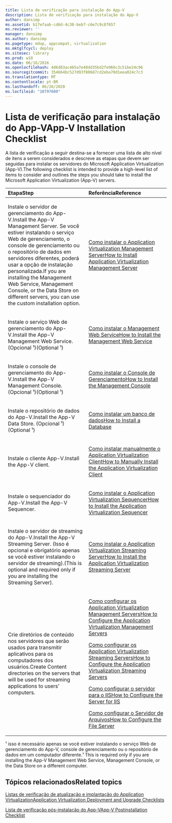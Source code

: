 ```yaml
---
title: Lista de verificação para instalação do App-V
description: Lista de verificação para instalação do App-V
author: dansimp
ms.assetid: b17efaab-cd6d-4c30-beb7-c6e7c9c87657
ms.reviewer: ''
manager: dansimp
ms.author: dansimp
ms.pagetype: mdop, appcompat, virtualization
ms.mktglfcycl: deploy
ms.sitesec: library
ms.prod: w10
ms.date: 06/16/2016
ms.openlocfilehash: 4d6d83ac465a7e48dd35bd2fe966c3c51be24c96
ms.sourcegitcommit: 354664bc527d93f80687cd2eba70d1eea024c7c3
ms.translationtype: MT
ms.contentlocale: pt-BR
ms.lasthandoff: 06/26/2020
ms.locfileid: "10797600"
---
```

# <span data-ttu-id="8225c-103">Lista de verificação para instalação do App-V</span><span class="sxs-lookup"><span data-stu-id="8225c-103">App-V Installation Checklist</span></span>


<span data-ttu-id="8225c-104">A lista de verificação a seguir destina-se a fornecer uma lista de alto nível de itens a serem considerados e descreve as etapas que devem ser seguidas para instalar os servidores do Microsoft Application Virtualization (App-V).</span><span class="sxs-lookup"><span data-stu-id="8225c-104">The following checklist is intended to provide a high-level list of items to consider and outlines the steps you should take to install the Microsoft Application Virtualization (App-V) servers.</span></span>

<table>
<colgroup>
<col width="50%" />
<col width="50%" />
</colgroup>
<thead>
<tr class="header">
<th align="left"><span data-ttu-id="8225c-105">Etapa</span><span class="sxs-lookup"><span data-stu-id="8225c-105">Step</span></span></th>
<th align="left"><span data-ttu-id="8225c-106">Referência</span><span class="sxs-lookup"><span data-stu-id="8225c-106">Reference</span></span></th>
</tr>
</thead>
<tbody>
<tr class="odd">
<td align="left"><p><span data-ttu-id="8225c-107">Instale o servidor de gerenciamento do App-V.</span><span class="sxs-lookup"><span data-stu-id="8225c-107">Install the App-V Management Server.</span></span> <span data-ttu-id="8225c-108">Se você estiver instalando o serviço Web de gerenciamento, o console de gerenciamento ou o repositório de dados em servidores diferentes, poderá usar a opção de instalação personalizada.</span><span class="sxs-lookup"><span data-stu-id="8225c-108">If you are installing the Management Web Service, Management Console, or the Data Store on different servers, you can use the custom installation option.</span></span></p></td>
<td align="left"><p><a href="how-to-install-application-virtualization-management-server.md" data-raw-source="[How to Install Application Virtualization Management Server](how-to-install-application-virtualization-management-server.md)"><span data-ttu-id="8225c-109">Como instalar o Application Virtualization Management Server</span><span class="sxs-lookup"><span data-stu-id="8225c-109">How to Install Application Virtualization Management Server</span></span></a></p></td>
</tr>
<tr class="even">
<td align="left"><p><span data-ttu-id="8225c-110">Instale o serviço Web de gerenciamento do App-V.</span><span class="sxs-lookup"><span data-stu-id="8225c-110">Install the App-V Management Web Service.</span></span> <span data-ttu-id="8225c-111">(Opcional ¹)</span><span class="sxs-lookup"><span data-stu-id="8225c-111">(Optional ¹)</span></span></p></td>
<td align="left"><p><a href="how-to-install-the-management-web-service.md" data-raw-source="[How to Install the Management Web Service](how-to-install-the-management-web-service.md)"><span data-ttu-id="8225c-112">Como instalar o Management Web Service</span><span class="sxs-lookup"><span data-stu-id="8225c-112">How to Install the Management Web Service</span></span></a></p></td>
</tr>
<tr class="odd">
<td align="left"><p><span data-ttu-id="8225c-113">Instale o console de gerenciamento do App-V.</span><span class="sxs-lookup"><span data-stu-id="8225c-113">Install the App-V Management Console.</span></span> <span data-ttu-id="8225c-114">(Opcional ¹)</span><span class="sxs-lookup"><span data-stu-id="8225c-114">(Optional ¹)</span></span></p></td>
<td align="left"><p><a href="how-to-install-the-management-console.md" data-raw-source="[How to Install the Management Console](how-to-install-the-management-console.md)"><span data-ttu-id="8225c-115">Como instalar o Console de Gerenciamento</span><span class="sxs-lookup"><span data-stu-id="8225c-115">How to Install the Management Console</span></span></a></p></td>
</tr>
<tr class="even">
<td align="left"><p><span data-ttu-id="8225c-116">Instale o repositório de dados do App-V.</span><span class="sxs-lookup"><span data-stu-id="8225c-116">Install the App-V Data Store.</span></span> <span data-ttu-id="8225c-117">(Opcional ¹)</span><span class="sxs-lookup"><span data-stu-id="8225c-117">(Optional ¹)</span></span></p></td>
<td align="left"><p><a href="how-to-install-a-database.md" data-raw-source="[How to Install a Database](how-to-install-a-database.md)"><span data-ttu-id="8225c-118">Como instalar um banco de dados</span><span class="sxs-lookup"><span data-stu-id="8225c-118">How to Install a Database</span></span></a></p></td>
</tr>
<tr class="odd">
<td align="left"><p><span data-ttu-id="8225c-119">Instale o cliente App-V.</span><span class="sxs-lookup"><span data-stu-id="8225c-119">Install the App-V client.</span></span></p></td>
<td align="left"><p><a href="how-to-manually-install-the-application-virtualization-client.md" data-raw-source="[How to Manually Install the Application Virtualization Client](how-to-manually-install-the-application-virtualization-client.md)"><span data-ttu-id="8225c-120">Como instalar manualmente o Application Virtualization Client</span><span class="sxs-lookup"><span data-stu-id="8225c-120">How to Manually Install the Application Virtualization Client</span></span></a></p></td>
</tr>
<tr class="even">
<td align="left"><p><span data-ttu-id="8225c-121">Instale o sequenciador do App-V.</span><span class="sxs-lookup"><span data-stu-id="8225c-121">Install the App-V Sequencer.</span></span></p></td>
<td align="left"><p><a href="how-to-install-the-application-virtualization-sequencer.md" data-raw-source="[How to Install the Application Virtualization Sequencer](how-to-install-the-application-virtualization-sequencer.md)"><span data-ttu-id="8225c-122">Como instalar o Application Virtualization Sequencer</span><span class="sxs-lookup"><span data-stu-id="8225c-122">How to Install the Application Virtualization Sequencer</span></span></a></p></td>
</tr>
<tr class="odd">
<td align="left"><p><span data-ttu-id="8225c-123">Instale o servidor de streaming do App-V.</span><span class="sxs-lookup"><span data-stu-id="8225c-123">Install the App-V Streaming Server.</span></span> <span data-ttu-id="8225c-124">(Isso é opcional e obrigatório apenas se você estiver instalando o servidor de streaming).</span><span class="sxs-lookup"><span data-stu-id="8225c-124">(This is optional and required only if you are installing the Streaming Server).</span></span></p></td>
<td align="left"><p><a href="how-to-install-the-application-virtualization-streaming-server.md" data-raw-source="[How to Install the Application Virtualization Streaming Server](how-to-install-the-application-virtualization-streaming-server.md)"><span data-ttu-id="8225c-125">Como instalar o Application Virtualization Streaming Server</span><span class="sxs-lookup"><span data-stu-id="8225c-125">How to Install the Application Virtualization Streaming Server</span></span></a></p></td>
</tr>
<tr class="even">
<td align="left"><p><span data-ttu-id="8225c-126">Crie diretórios de conteúdo nos servidores que serão usados para transmitir aplicativos para os computadores dos usuários.</span><span class="sxs-lookup"><span data-stu-id="8225c-126">Create Content directories on the servers that will be used for streaming applications to users’ computers.</span></span></p></td>
<td align="left"><p><a href="how-to-configure-the-application-virtualization-management-servers.md" data-raw-source="[How to Configure the Application Virtualization Management Servers](how-to-configure-the-application-virtualization-management-servers.md)"><span data-ttu-id="8225c-127">Como configurar os Application Virtualization Management Servers</span><span class="sxs-lookup"><span data-stu-id="8225c-127">How to Configure the Application Virtualization Management Servers</span></span></a></p>
<p><a href="how-to-configure-the-application-virtualization-streaming-servers.md" data-raw-source="[How to Configure the Application Virtualization Streaming Servers](how-to-configure-the-application-virtualization-streaming-servers.md)"><span data-ttu-id="8225c-128">Como configurar os Application Virtualization Streaming Servers</span><span class="sxs-lookup"><span data-stu-id="8225c-128">How to Configure the Application Virtualization Streaming Servers</span></span></a></p>
<p><a href="how-to-configure-the-server-for-iis.md" data-raw-source="[How to Configure the Server for IIS](how-to-configure-the-server-for-iis.md)"><span data-ttu-id="8225c-129">Como configurar o servidor para o IIS</span><span class="sxs-lookup"><span data-stu-id="8225c-129">How to Configure the Server for IIS</span></span></a></p>
<p><a href="how-to-configure-the-file-server.md" data-raw-source="[How to Configure the File Server](how-to-configure-the-file-server.md)"><span data-ttu-id="8225c-130">Como configurar o Servidor de Arquivos</span><span class="sxs-lookup"><span data-stu-id="8225c-130">How to Configure the File Server</span></span></a></p></td>
</tr>
</tbody>
</table>

 

<span data-ttu-id="8225c-131">¹ isso é necessário apenas se você estiver instalando o serviço Web de gerenciamento do App-V, console de gerenciamento ou o repositório de dados em um computador diferente.</span><span class="sxs-lookup"><span data-stu-id="8225c-131">¹ This is required only if you are installing the App-V Management Web Service, Management Console, or the Data Store on a different computer.</span></span>

## <span data-ttu-id="8225c-132">Tópicos relacionados</span><span class="sxs-lookup"><span data-stu-id="8225c-132">Related topics</span></span>


[<span data-ttu-id="8225c-133">Listas de verificação de atualização e implantação do Application Virtualization</span><span class="sxs-lookup"><span data-stu-id="8225c-133">Application Virtualization Deployment and Upgrade Checklists</span></span>](application-virtualization-deployment-and-upgrade-checklists.md)

[<span data-ttu-id="8225c-134">Lista de verificação pós-instalação do App-V</span><span class="sxs-lookup"><span data-stu-id="8225c-134">App-V Postinstallation Checklist</span></span>](app-v-postinstallation-checklist.md)

 

 





